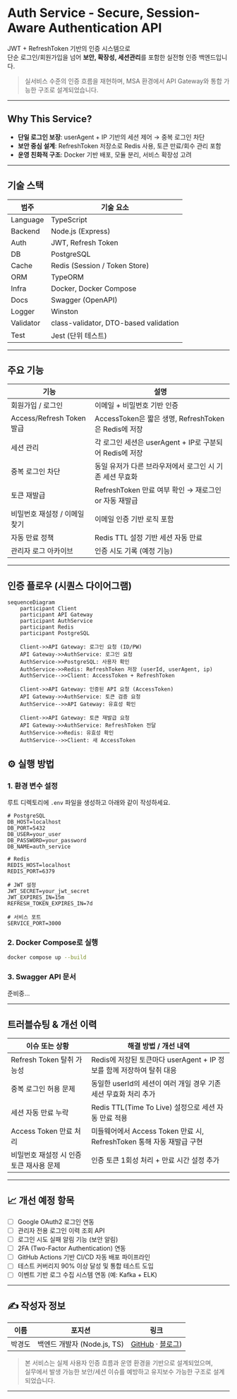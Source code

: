 #  Auth Service - Secure, Session-Aware Authentication API

JWT + RefreshToken 기반의 인증 시스템으로  
단순 로그인/회원가입을 넘어 **보안, 확장성, 세션관리**를 포함한 실전형 인증 백엔드입니다.

>  실서비스 수준의 인증 흐름을 재현하며, MSA 환경에서 API Gateway와 통합 가능한 구조로 설계되었습니다.

---

##  Why This Service?

- **단일 로그인 보장**: userAgent + IP 기반의 세션 제어 → 중복 로그인 차단
- **보안 중심 설계**: RefreshToken 저장소로 Redis 사용, 토큰 만료/회수 관리 포함
- **운영 친화적 구조**: Docker 기반 배포, 모듈 분리, 서비스 확장성 고려

---

##  기술 스택

| 범주        | 기술 요소                            |
|-------------|---------------------------------------|
| Language    | TypeScript                            |
| Backend     | Node.js (Express)                     |
| Auth        | JWT, Refresh Token                    |
| DB          | PostgreSQL                            |
| Cache       | Redis (Session / Token Store)         |
| ORM         | TypeORM                               |
| Infra       | Docker, Docker Compose                |
| Docs        | Swagger (OpenAPI)                     |
| Logger      | Winston                                |
| Validator   | class-validator, DTO-based validation |
| Test        | Jest (단위 테스트)                     |

---

##  주요 기능

| 기능                    | 설명 |
|-------------------------|------|
| 회원가입 / 로그인        | 이메일 + 비밀번호 기반 인증 |
| Access/Refresh Token 발급 | AccessToken은 짧은 생명, RefreshToken은 Redis에 저장 |
| 세션 관리               | 각 로그인 세션은 userAgent + IP로 구분되어 Redis에 저장 |
| 중복 로그인 차단        | 동일 유저가 다른 브라우저에서 로그인 시 기존 세션 무효화 |
| 토큰 재발급             | RefreshToken 만료 여부 확인 → 재로그인 or 자동 재발급 |
| 비밀번호 재설정 / 이메일 찾기 | 이메일 인증 기반 로직 포함 |
| 자동 만료 정책          | Redis TTL 설정 기반 세션 자동 만료 |
| 관리자 로그 아카이브     | 인증 시도 기록 (예정 기능) |

---

##  인증 플로우 (시퀀스 다이어그램)

```mermaid
sequenceDiagram
    participant Client
    participant API Gateway
    participant AuthService
    participant Redis
    participant PostgreSQL

    Client->>API Gateway: 로그인 요청 (ID/PW)
    API Gateway->>AuthService: 로그인 요청
    AuthService->>PostgreSQL: 사용자 확인
    AuthService->>Redis: RefreshToken 저장 (userId, userAgent, ip)
    AuthService-->>Client: AccessToken + RefreshToken

    Client->>API Gateway: 인증된 API 요청 (AccessToken)
    API Gateway->>AuthService: 토큰 검증 요청
    AuthService-->>API Gateway: 유효성 확인

    Client->>API Gateway: 토큰 재발급 요청
    API Gateway->>AuthService: RefreshToken 전달
    AuthService->>Redis: 유효성 확인
    AuthService-->>Client: 새 AccessToken
```

## ⚙️ 실행 방법

### 1. 환경 변수 설정

루트 디렉토리에 `.env` 파일을 생성하고 아래와 같이 작성하세요.

```env
# PostgreSQL
DB_HOST=localhost
DB_PORT=5432
DB_USER=your_user
DB_PASSWORD=your_password
DB_NAME=auth_service

# Redis
REDIS_HOST=localhost
REDIS_PORT=6379

# JWT 설정
JWT_SECRET=your_jwt_secret
JWT_EXPIRES_IN=15m
REFRESH_TOKEN_EXPIRES_IN=7d

# 서비스 포트
SERVICE_PORT=3000
```

### 2. Docker Compose로 실행

```bash
docker compose up --build
```

### 3. Swagger API 문서
준비중...

---

##  트러블슈팅 & 개선 이력

| 이슈 또는 상황 | 해결 방법 / 개선 내역 |
|----------------|------------------------|
| Refresh Token 탈취 가능성 | Redis에 저장된 토큰마다 userAgent + IP 정보를 함께 저장하여 탈취 대응 |
| 중복 로그인 허용 문제 | 동일한 userId의 세션이 여러 개일 경우 기존 세션 무효화 처리 추가 |
| 세션 자동 만료 누락 | Redis TTL(Time To Live) 설정으로 세션 자동 만료 적용 |
| Access Token 만료 처리 | 미들웨어에서 Access Token 만료 시, RefreshToken 통해 자동 재발급 구현 |
| 비밀번호 재설정 시 인증 토큰 재사용 문제 | 인증 토큰 1회성 처리 + 만료 시간 설정 추가 |

---

## 📈 개선 예정 항목

- [ ] Google OAuth2 로그인 연동
- [ ] 관리자 전용 로그인 이력 조회 API
- [ ] 로그인 시도 실패 알림 기능 (보안 알림)
- [ ] 2FA (Two-Factor Authentication) 연동
- [ ] GitHub Actions 기반 CI/CD 자동 배포 파이프라인
- [ ] 테스트 커버리지 90% 이상 달성 및 통합 테스트 도입
- [ ] 이벤트 기반 로그 수집 시스템 연동 (예: Kafka + ELK)

---

## ✍ 작성자 정보

| 이름   | 포지션            | 링크 |
|--------|-------------------|------|
| 박경도 | 백엔드 개발자 (Node.js, TS) | [GitHub](https://github.com/Mirandalaw) · [블로그](https://jeong-park.tistory.com/)) |

> 본 서비스는 실제 사용자 인증 흐름과 운영 환경을 기반으로 설계되었으며,  
> 실무에서 발생 가능한 보안/세션 이슈를 예방하고 유지보수 가능한 구조로 설계되었습니다.

---
